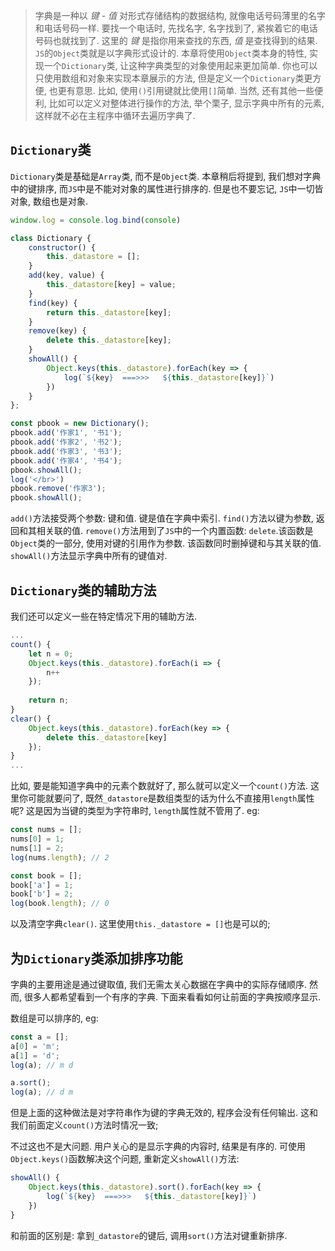 > 字典是一种以 _键_ - _值_ 对形式存储结构的数据结构, 就像电话号码薄里的名字和电话号码一样. 要找一个电话时, 先找名字, 名字找到了, 紧挨着它的电话号码也就找到了. 这里的 _键_ 是指你用来查找的东西, _值_ 是查找得到的结果.
`JS`的`Object`类就是以字典形式设计的. 本章将使用`Object`类本身的特性, 实现一个`Dictionary`类, 让这种字典类型的对象使用起来更加简单. 你也可以只使用数组和对象来实现本章展示的方法, 但是定义一个`Dictionary`类更方便, 也更有意思. 比如, 使用`()`引用键就比使用`[]`简单. 当然, 还有其他一些便利, 比如可以定义对整体进行操作的方法, 举个栗子, 显示字典中所有的元素, 这样就不必在主程序中循环去遍历字典了.

## `Dictionary`类
`Dictionary`类是基础是`Array`类, 而不是`Object`类. 本章稍后将提到, 我们想对字典中的键排序, 而`JS`中是不能对对象的属性进行排序的. 但是也不要忘记, `JS`中一切皆对象, 数组也是对象.
```js
window.log = console.log.bind(console)

class Dictionary {
    constructor() {
        this._datastore = [];
    }
    add(key, value) {
        this._datastore[key] = value;
    }
    find(key) {
        return this._datastore[key];
    }
    remove(key) {
        delete this._datastore[key];
    }
    showAll() {
        Object.keys(this._datastore).forEach(key => {
            log(`${key}  ===>>>   ${this._datastore[key]}`)
        })
    }
};

const pbook = new Dictionary();
pbook.add('作家1', '书1');
pbook.add('作家2', '书2');
pbook.add('作家3', '书3');
pbook.add('作家4', '书4');
pbook.showAll();
log('</br>')
pbook.remove('作家3');
pbook.showAll();
```
`add()`方法接受两个参数: 键和值. 键是值在字典中索引. 
`find()`方法以键为参数, 返回和其相关联的值.
`remove()`方法用到了`JS`中的一个内置函数: `delete`.该函数是`Object`类的一部分, 使用对键的引用作为参数. 该函数同时删掉键和与其关联的值.
`showAll()`方法显示字典中所有的键值对.

## `Dictionary`类的辅助方法
我们还可以定义一些在特定情况下用的辅助方法. 
```js
...
count() {
    let n = 0;
    Object.keys(this._datastore).forEach(i => {
        n++
    });
    
    return n;
}
clear() {
    Object.keys(this._datastore).forEach(key => {
        delete this._datastore[key]
    });
}
...
```
比如, 要是能知道字典中的元素个数就好了, 那么就可以定义一个`count()`方法. 
这里你可能就要问了, 既然`_datastore`是数组类型的话为什么不直接用`length`属性呢? 这是因为当键的类型为字符串时, `length`属性就不管用了. eg:
```js
const nums = [];
nums[0] = 1;
nums[1] = 2;
log(nums.length); // 2

const book = [];
book['a'] = 1;
book['b'] = 2;
log(book.length); // 0
```
以及清空字典`clear()`. 这里使用`this._datastore = []`也是可以的;

## 为`Dictionary`类添加排序功能
字典的主要用途是通过键取值, 我们无需太关心数据在字典中的实际存储顺序. 然而, 很多人都希望看到一个有序的字典. 下面来看看如何让前面的字典按顺序显示.

数组是可以排序的, eg:
```js
const a = [];
a[0] = 'm';
a[1] = 'd';
log(a); // m d

a.sort();
log(a); // d m
```
但是上面的这种做法是对字符串作为键的字典无效的, 程序会没有任何输出. 这和我们前面定义`count()`方法时情况一致;

不过这也不是大问题. 用户关心的是显示字典的内容时, 结果是有序的. 可使用`Object.keys()`函数解决这个问题, 重新定义`showAll()`方法:
```js
showAll() {
    Object.keys(this._datastore).sort().forEach(key => {
        log(`${key}  ===>>>   ${this._datastore[key]}`)
    })
}
```
和前面的区别是: 拿到`_datastore`的键后, 调用`sort()`方法对键重新排序.
 
